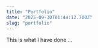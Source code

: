 ```yaml
---
title: "Portfolio"
date: "2025-09-30T01:44:12.700Z"
slug: "portfolio"
---
```



This is what I have done …

